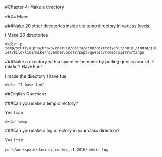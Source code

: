 #Chapter 4: Make a directory

##Do More

###Make 20 other directories inside the temp directory in various levels.

I Made 20 directories

`mkdir -p temp/stuff/alpha/bravo/charlie/delta/echo/foxtrot/golf/hotel/india/juliet/kilo/lima/mike/november/oscar/papa/quebec/romeo/sierra/tango`

###Make a directory with a space in the name by putting quotes around it: mkdir "I Have Fun"

I made the directory I have fun

`mkdir "I have fun"`

##English Questions

###Can you make a temp directory?

Yes I can.

`mkdir temp`

###Can you make a log directory in your class directory?

Yes I can.

`cd ~/workspace/davinci_coders_t1_2016/`
`mkdir log`

